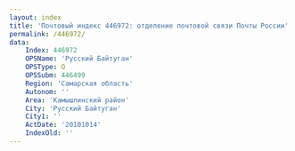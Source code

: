 ```yaml
---
layout: index
title: 'Почтовый индекс 446972: отделение почтовой связи Почты России'
permalink: /446972/
data:
    Index: 446972
    OPSName: 'Русский Байтуган'
    OPSType: О
    OPSSubm: 446499
    Region: 'Самарская область'
    Autonom: ''
    Area: 'Камышлинский район'
    City: 'Русский Байтуган'
    City1: ''
    ActDate: '20101014'
    IndexOld: ''
---
```

